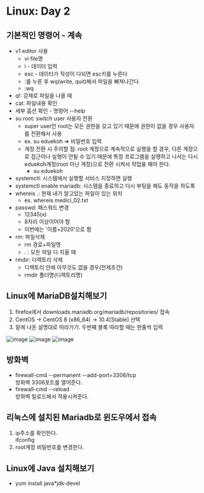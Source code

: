 # Linux: Day 2
## 기본적인 명령어 - 계속
+ v1 editor 사용  
  + vi file명  
  + i - 데이터 입력
  + esc - 데이터가 작성이 다되면 esc키를 누른다  
  + :를 누른 후 wq(write, quit)해서 파일을 빠져나간다.
  + :wq
+ q!: 강제로 파일을 나올 때
+ cat: 파일내용 확인  
+ 세부 옵션 확인 - 명령어 --help
+ su root: switch user 사용자 전환
    + super user인 root는 모든 권한을 갖고 있기 때문에 권한이 없을 경우 사용자를 전환해서 사용
    + ex. su eduekoh => 비밀번호 입력
    + 계정 전환 시 주의할 점: root 계정으로 계속적으로 실행을 할 경우, 다른 계정으로 접근이나 실행이 안될 수 있기 때문에 특정 프로그램을 실행하고 나서는 다시 eduekoh계정(root 아닌 계정)으로 전환 시켜서 작업을 해야 한다.
        + su eduekoh
+ systemctl: 시스템에서 실행할 서비스 지정하면 실행
+ systemctl enable mariadb: 시스템을 종료하고 다시 부팅을 해도 동작을 하도록
+ whereis *.*: 현재 내가 알고있는 파일이 있는 위치  
    + ex. whereis medici_02.txt
+ passwd: 패스워드 변경
    + 12345(x)
    + 8자리 이상이어야 함
    + 이번에는 '이름+2020'으로 함
+ rm: 파일삭제
    + rm 경로+파일명
    + *.* : 모든 파일 다 지울 때
+ rmdir: 디렉토리 삭제
    + 디렉토리 안에 아무것도 없을 경우(전제조건)
    + rmdir 폴더명(디렉토리명)

## Linux에 MariaDB설치해보기
1. firefox에서 downloads.mariadb.org/mariadb/repositories/ 접속
2. CentOS -> CentOS 8 (x86_64) -> 10.4[Stable] 선택
3. 밑에 나온 설명대로 따라가기. 두번째 블록 따라할 때는 한줄씩 입력

![image](https://user-images.githubusercontent.com/58713684/72030380-2abd7d00-32cc-11ea-9607-608fa5f52721.png)
![image](https://user-images.githubusercontent.com/58713684/72030416-41fc6a80-32cc-11ea-9a60-b9e47a766e2e.png)
![image](https://user-images.githubusercontent.com/58713684/72030439-4cb6ff80-32cc-11ea-8e8a-69bd65b050f5.png)


## 방화벽
+ firewall-cmd --permanent --add-port=3306/tcp  
방화벽 3306포트를 열어준다.
+ firewall-cmd --reload  
방화벽 릴로드해서 적용시켜준다.  

## 리눅스에 설치된 Mariadb로 윈도우에서 접속
1. ip주소를 확인한다.  
ifconfig
2. root계정 비밀번호를 변경한다.

## Linux에 Java 설치해보기
+ yum install java*jdk-devel
